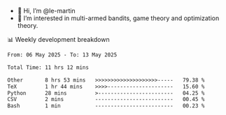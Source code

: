 - 👋 Hi, I’m @le-martin
- 👀 I’m interested in multi-armed bandits, game theory and optimization theory.
<!---- 💞️ I’m looking to collaborate on ...
- 📫 How to reach me ...-->

<!---
Tutorial for using WakaTime stats in GitHub profile: https://github.com/athul/waka-readme
-->

📊 Weekly development breakdown
<!--START_SECTION:waka-->

```txt
From: 06 May 2025 - To: 13 May 2025

Total Time: 11 hrs 12 mins

Other       8 hrs 53 mins   >>>>>>>>>>>>>>>>>>>>-----   79.38 %
TeX         1 hr 44 mins    >>>>---------------------   15.60 %
Python      28 mins         >------------------------   04.25 %
CSV         2 mins          -------------------------   00.45 %
Bash        1 min           -------------------------   00.23 %
```

<!--END_SECTION:waka-->

<!---
le-martin/le-martin is a ✨ special ✨ repository because its `README.md` (this file) appears on your GitHub profile.
You can click the Preview link to take a look at your changes.
--->
